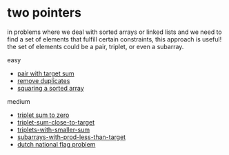 # two pointers

in problems where we deal with sorted arrays or linked lists and we need to find a set of elements that fulfill certain constraints, this approach is useful! the set of elements could be a pair, triplet, or even a subarray.

easy
- [pair with target sum](two-sum.py)
- [remove duplicates](remove-dups.py)
- [squaring a sorted array](square-sorted-array.py)

medium
- [triplet sum to zero](triplet-sum-to-zero.py)
- [triplet-sum-close-to-target](triplet-sum-close-to-target.py)
- [triplets-with-smaller-sum](triplets-with-smaller-sum.py)
- [subarrays-with-prod-less-than-target](subarrays-prod-less-than-target.py)
- [dutch national flag problem](dutch-ntl-flag-prob.py)
